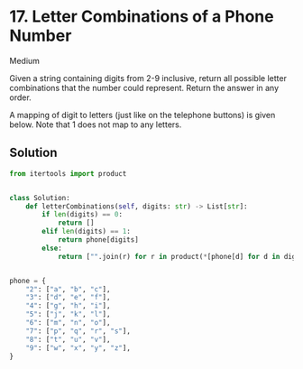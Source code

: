 # 17. Letter Combinations of a Phone Number

Medium

Given a string containing digits from 2-9 inclusive, return all possible letter
combinations that the number could represent. Return the answer in any order.

A mapping of digit to letters (just like on the telephone buttons) is given
below. Note that 1 does not map to any letters.

## Solution

```python
from itertools import product


class Solution:
    def letterCombinations(self, digits: str) -> List[str]:
        if len(digits) == 0:
            return []
        elif len(digits) == 1:
            return phone[digits]
        else:
            return ["".join(r) for r in product(*[phone[d] for d in digits])]


phone = {
    "2": ["a", "b", "c"],
    "3": ["d", "e", "f"],
    "4": ["g", "h", "i"],
    "5": ["j", "k", "l"],
    "6": ["m", "n", "o"],
    "7": ["p", "q", "r", "s"],
    "8": ["t", "u", "v"],
    "9": ["w", "x", "y", "z"],
}
```
